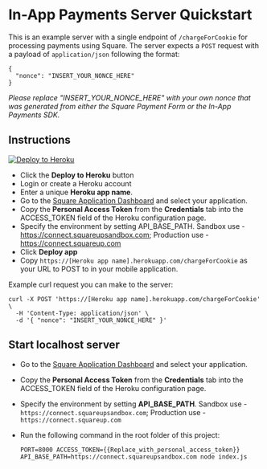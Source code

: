 # In-App Payments Server Quickstart

This is an example server with a single endpoint of `/chargeForCookie` for processing payments using Square. The server expects a `POST` request with a payload of `application/json` following the format:

```
{
  "nonce": "INSERT_YOUR_NONCE_HERE"
}
```

_Please replace "INSERT_YOUR_NONCE_HERE" with your own nonce that was generated from either the Square Payment Form or the In-App Payments SDK._

## Instructions

[![Deploy to Heroku](https://www.herokucdn.com/deploy/button.svg)](https://heroku.com/deploy?template=https://github.com/matthildenbrand/square-backend/tree/master)

- Click the **Deploy to Heroku** button
- Login or create a Heroku account
- Enter a unique **Heroku app name**.
- Go to the [Square Application Dashboard](https://connect.squareup.com/apps) and select your application.
- Copy the **Personal Access Token** from the **Credentials** tab into the ACCESS_TOKEN field of the Heroku configuration page.
- Specify the environment by setting API_BASE_PATH. Sandbox use - https://connect.squareupsandbox.com; Production use - https://connect.squareup.com
- Click **Deploy app**
- Copy `https://[Heroku app name].herokuapp.com/chargeForCookie` as your URL to POST to in your mobile application.

Example curl request you can make to the server:

```
curl -X POST 'https://[Heroku app name].herokuapp.com/chargeForCookie' \
  -H 'Content-Type: application/json' \
  -d '{ "nonce": "INSERT_YOUR_NONCE_HERE" }'
```

## Start localhost server

- Go to the [Square Application Dashboard](https://connect.squareup.com/apps) and select your application.
- Copy the **Personal Access Token** from the **Credentials** tab into the ACCESS_TOKEN field of the Heroku configuration page.
- Specify the environment by setting **API_BASE_PATH**. Sandbox use - `https://connect.squareupsandbox.com`; Production use - `https://connect.squareup.com`
- Run the following command in the root folder of this project:

  `PORT=8000 ACCESS_TOKEN={{Replace_with_personal_access_token}} API_BASE_PATH=https://connect.squareupsandbox.com node index.js`
